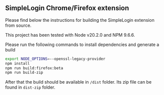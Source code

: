 SimpleLogin Chrome/Firefox extension
---

Please find below the instructions for building the SimpleLogin extension from source.

This project has been tested with Node v20.2.0 and NPM 9.6.6.

Please run the following commands to install dependencies and generate a build

```bash
export NODE_OPTIONS=--openssl-legacy-provider
npm install
npm run build:firefox:beta
npm run build-zip
```

After that the build should be available in `/dist` folder. Its zip file can be found in `dist-zip` folder.